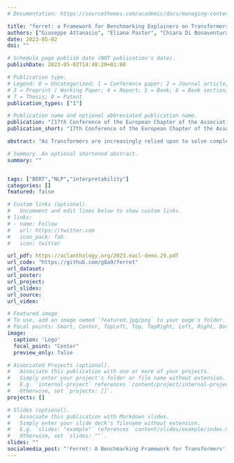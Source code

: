 ```yaml
---
# Documentation: https://sourcethemes.com/academic/docs/managing-content/

title: "ferret: a Framework for Benchmarking Explainers on Transformers"
authors: ["Giuseppe Attanasio", "Eliana Pastor", "Chiara Di Bonaventura", "Debora Nozza"]
date: 2023-05-02
doi: ""

# Schedule page publish date (NOT publication's date).
publishDate: 2023-05-02T14:48:20+01:00

# Publication type.
# Legend: 0 = Uncategorized; 1 = Conference paper; 2 = Journal article;
# 3 = Preprint / Working Paper; 4 = Report; 5 = Book; 6 = Book section;
# 7 = Thesis; 8 = Patent
publication_types: ["1"]

# Publication name and optional abbreviated publication name.
publication: "[17th Conference of the European Chapter of the Association for Computational Linguistics: System Demonstrations (EACL 2023)](https://2023.eacl.org/)"
publication_short: "17th Conference of the European Chapter of the Association for Computational Linguistics: System Demonstrations"

abstract: "As Transformers are increasingly relied upon to solve complex NLP problems, there is an increased need for their decisions to be humanly interpretable. While several explainable AI (XAI) techniques for interpreting the outputs of transformer-based models have been proposed, there is still a lack of easy access to using and comparing them.We introduce ferret, a Python library to simplify the use and comparisons of XAI methods on transformer-based classifiers.With ferret, users can visualize and compare transformers-based models output explanations using state-of-the-art XAI methods on any free-text or existing XAI corpora. Moreover, users can also evaluate ad-hoc XAI metrics to select the most faithful and plausible explanations. To align with the recently consolidated process of sharing and using transformers-based models from Hugging Face, ferret interfaces directly with its Python library.In this paper, we showcase ferret to benchmark XAI methods used on transformers for sentiment analysis and hate speech detection. We show how specific methods provide consistently better explanations and are preferable in the context of transformer models."

# Summary. An optional shortened abstract.
summary: ""


tags: ["BERT","NLP","interpretability"]
categories: []
featured: false

# Custom links (optional).
#   Uncomment and edit lines below to show custom links.
# links:
# - name: Follow
#   url: https://twitter.com
#   icon_pack: fab
#   icon: twitter

url_pdf: https://aclanthology.org/2023.eacl-demo.29.pdf
url_code: "https://github.com/g8a9/ferret"
url_dataset:
url_poster:
url_project:
url_slides:
url_source:
url_video:

# Featured image
# To use, add an image named `featured.jpg/png` to your page's folder.
# Focal points: Smart, Center, TopLeft, Top, TopRight, Left, Right, BottomLeft, Bottom, BottomRight.
image:
  caption: 'Logo'
  focal_point: "Center"
  preview_only: false

# Associated Projects (optional).
#   Associate this publication with one or more of your projects.
#   Simply enter your project's folder or file name without extension.
#   E.g. `internal-project` references `content/project/internal-project/index.md`.
#   Otherwise, set `projects: []`.
projects: []

# Slides (optional).
#   Associate this publication with Markdown slides.
#   Simply enter your slide deck's filename without extension.
#   E.g. `slides: "example"` references `content/slides/example/index.md`.
#   Otherwise, set `slides: ""`.
slides: ""
socialmedia_post: "'Ferret: A Benchmarking Framework for Transformers' Explainers' by Attanasio et al. '23 simplifies XAI methods & aids AI decision interpretation. Link:"
---
```

